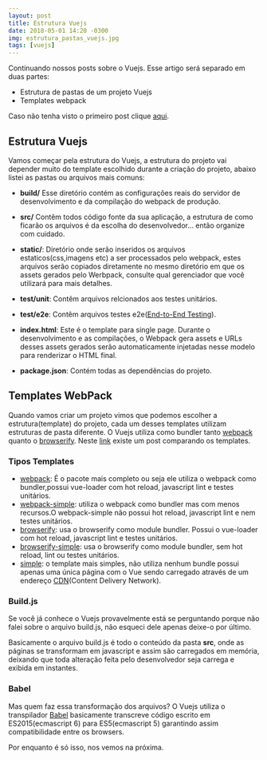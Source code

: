 ```yaml
---
layout: post
title: Estrutura Vuejs
date: 2018-05-01 14:20 -0300
img: estrutura_pastas_vuejs.jpg
tags: [vuejs]
---
```


Continuando nossos posts sobre o Vuejs. Esse artigo será separado em duas partes:
* Estrutura de pastas de um projeto Vuejs
* Templates webpack

Caso não tenha visto o primeiro post clique [aqui][primeiro-post].

## Estrutura Vuejs

Vamos começar pela estrutura do Vuejs, a estrutura do projeto vai depender muito do template escolhido durante a criação do projeto, abaixo listei as pastas ou arquivos mais comuns: 

* **build/**
Esse diretório contém as configurações reais do servidor de desenvolvimento e da compilação do webpack de produção.

* **src/**
Contêm todos código fonte da sua aplicação, a estrutura de como ficarão os arquivos é da escolha do desenvolvedor... então organize com cuidado.

* **static/**:
Diretório onde serão inseridos os arquivos estaticos(css,imagens etc) a ser processados pelo webpack, estes arquivos serão copiados diretamente no mesmo diretório em que os assets gerados pelo Werbpack, consulte qual gerenciador que você utilizará para mais detalhes.

* **test/unit**:
Contêm arquivos relcionados aos testes unitários.

* **test/e2e**:
Contêm arquivos testes e2e([End-to-End Testing][e2e]).

* **index.html**:
Este é o template para single page. Durante o desenvolvimento e as compilações, o Webpack gera assets e URLs desses assets gerados serão automaticamente injetadas nesse modelo para renderizar o HTML final.

* **package.json**:
Contém todas as dependências do projeto.


## Templates WebPack

Quando vamos criar um projeto vimos que podemos escolher a estrutura(template) do projeto, cada um desses templates utilizam estruturas de pasta diferente. O Vuejs utiliza como bundler tanto [webpack] quanto o [browserify]. Neste [link][webpack_browsefy] existe um post comparando os templates.


### Tipos Templates

* [webpack][webpack_vue]: É o pacote mais completo ou seja ele utiliza o webpack como bundler,possui   vue-loader com hot reload, javascript lint e testes unitários.
* [webpack-simple][webpack_simple]: utiliza o webpack como bundler mas com menos recursos.O webpack-simple não possui hot reload, javascript lint e nem testes unitários.
* [browserify][webpack_browserify]: usa o browserify como module bundler. Possui o vue-loader com hot reload, javascript lint e testes unitários.  
* [browserify-simple][webpack_browserify_simple]: usa o browserify como module bundler, sem hot reload, lint ou testes unitários.
* [simple][simple]: o template mais simples, não utiliza nenhum bundle possui apenas uma única página com o Vue sendo carregado através de um endereço [CDN](Content Delivery Network).


### Build.js
Se você já conhece o Vuejs provavelmente está se perguntando porque não falei sobre o arquivo build.js, não esqueci dele apenas deixe-o por último.

Basicamente o arquivo build.js é todo o conteúdo da pasta **src**, onde as páginas se transformam em javascript e assim são carregados em memória, deixando que toda alteração feita pelo desenvolvedor seja carrega e exibida em instantes.

### Babel
Mas quem faz essa transformação dos arquivos? O Vuejs utiliza o transpilador [Babel][babel] basicamente transcreve código escrito em ES2015(ecmascript 6) para ES5(ecmascript 5) garantindo assim compatibilidade entre os browsers.


Por enquanto é só isso, nos vemos na próxima.

[primeiro-post]: https://wteophilo.github.io/2018/04/03/ola-vuejs.html
[webpack_vue]: https://github.com/vuejs-templates/webpack
[webpack_simple]: https://github.com/vuejs-templates/webpack-simple
[webpack_browserify]: https://github.com/vuejs-templates/browserify
[webpack_browserify_simple]: https://github.com/vuejs-templates/browserify-simple
[simple]: https://github.com/vuejs-templates/simple
[CDN]: https://en.wikipedia.org/wiki/Content_delivery_network
[e2e]: https://vuejs-templates.github.io/webpack/e2e.html
[webpack_browsefy]: https://medium.freecodecamp.org/browserify-vs-webpack-b3d7ca08a0a9
[browserify]: http://browserify.org/
[webpack]: https://webpack.js.org/
[babel]: https://babeljs.io/